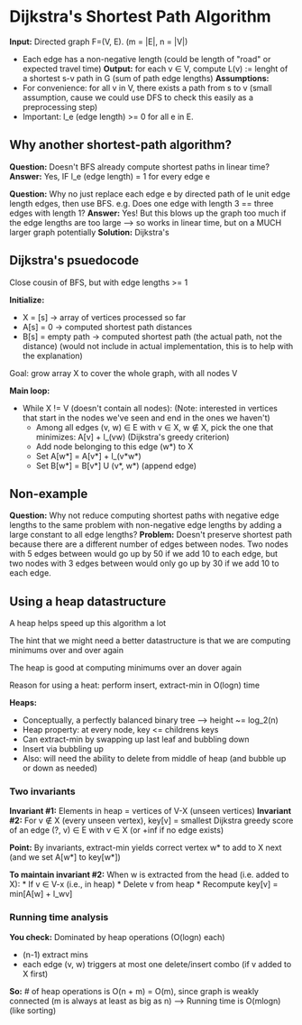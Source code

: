 # Dijkstra's Shortest Path Algorithm
__Input:__ Directed graph F=(V, E).  (m = |E|, n = |V|)
* Each edge has a non-negative length (could be length of "road" or expected travel time)
__Output:__ for each v ∈ V, compute L(v) := lenght of a shortest s-v path in G (sum of path edge lengths)
__Assumptions:__
* For convenience: for all v in V, there exists a path from s to v (small assumption, cause we could use DFS to check this easily as a preprocessing step)
* Important: l_e (edge length) >= 0 for all e in E.

## Why another shortest-path algorithm?
__Question:__ Doesn't BFS already compute shortest paths in linear time?
__Answer:__ Yes, IF l_e (edge length) = 1 for every edge e

__Question:__ Why no just replace each edge e by directed path of le unit edge length edges, then use BFS. e.g. Does one edge with length 3 == three edges with length 1?
__Answer:__ Yes! But this blows up the graph too much if the edge lengths are too large --> so works in linear time, but on a MUCH larger graph potentially
__Solution:__ Dijkstra's

## Dijkstra's psuedocode
Close cousin of BFS, but with edge lengths >= 1

__Initialize:__
* X = [s] -> array of vertices processed so far
* A[s] = 0 -> computed shortest path distances
* B[s] = empty path -> computed shortest path (the actual path, not the distance) (would not include in actual implementation, this is to help with the explanation)

Goal: grow array X to cover the whole graph, with all nodes V

__Main loop:__
* While X != V (doesn't contain all nodes):
    (Note: interested in vertices that start in the nodes we've seen and end in the ones we haven't)
    * Among all edges (v, w) ∈ E with v ∈ X, w ∉ X, pick the one that minimizes: A[v] + l_(vw) (Dijkstra's greedy criterion)
    * Add node belonging to this edge (w*) to X
    * Set A[w*] = A[v*] + l_(v\*w*)
    * Set B[w*] = B[v*] U (v*, w*) (append edge)

## Non-example
__Question:__ Why not reduce computing shortest paths with negative edge lengths to the same problem with non-negative edge lengths by adding a large constant to all edge lengths?
__Problem:__ Doesn't preserve shortest path because there are a different number of edges between nodes. Two nodes with 5 edges between would go up by 50 if we add 10 to each edge, but two nodes with 3 edges between would only go up by 30 if we add 10 to each edge.

## Using a heap datastructure
A heap helps speed up this algorithm a lot

The hint that we might need a better datastructure is that we are computing minimums over and over again

The heap is good at computing minimums over an dover again

Reason for using a heat: perform insert, extract-min in O(logn) time

__Heaps:__
* Conceptually, a perfectly balanced binary tree --> height ~= log_2(n)
* Heap property: at every node, key <= childrens keys
* Can extract-min by swapping up last leaf and bubbling down
* Insert via bubbling up
* Also: will need the ability to delete from middle of heap (and bubble up or down as needed)

### Two invariants
__Invariant #1:__ Elements in heap = vertices of V-X (unseen vertices)
__Invariant #2:__ For v ∉ X (every unseen vertex), key[v] = smallest Dijkstra greedy score of an edge (?, v) ∈ E with v ∈ X (or +inf if no edge exists)

__Point:__ By invariants, extract-min yields correct vertex w* to add to X next (and we set A[w*] to key[w*])

__To maintain invariant #2:__ When w is extracted from the head (i.e. added to X):
    * If v ∈ V-x (i.e., in heap)
        * Delete v from heap
        * Recompute key[v] = min[A[w] + l_wv]

### Running time analysis
__You check:__ Dominated by heap operations (O(logn) each)
* (n-1) extract mins
* each edge (v, w) triggers at most one delete/insert combo (if v added to X first)

__So:__ # of heap operations is O(n + m) = O(m), since graph is weakly connected (m is always at least as big as n)
--> Running time is O(mlogn) (like sorting)
